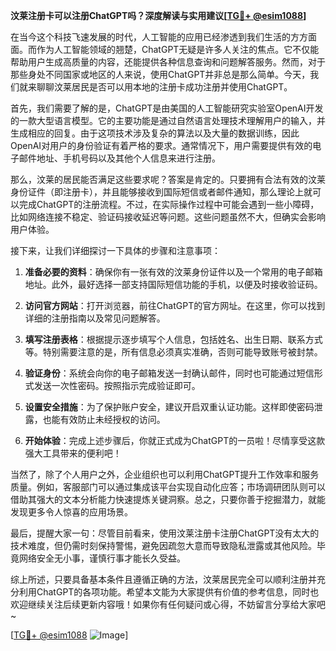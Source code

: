 **汶莱注册卡可以注册ChatGPT吗？深度解读与实用建议[[TG💪+ @esim1088](https://t.me/s/esim1088)]**

在当今这个科技飞速发展的时代，人工智能的应用已经渗透到我们生活的方方面面。而作为人工智能领域的翘楚，ChatGPT无疑是许多人关注的焦点。它不仅能帮助用户生成高质量的内容，还能提供各种信息查询和问题解答服务。然而，对于那些身处不同国家或地区的人来说，使用ChatGPT并非总是那么简单。今天，我们就来聊聊汶莱居民是否可以用本地的注册卡成功注册并使用ChatGPT。

首先，我们需要了解的是，ChatGPT是由美国的人工智能研究实验室OpenAI开发的一款大型语言模型。它的主要功能是通过自然语言处理技术理解用户的输入，并生成相应的回复。由于这项技术涉及复杂的算法以及大量的数据训练，因此OpenAI对用户的身份验证有着严格的要求。通常情况下，用户需要提供有效的电子邮件地址、手机号码以及其他个人信息来进行注册。

那么，汶莱的居民能否满足这些要求呢？答案是肯定的。只要拥有合法有效的汶莱身份证件（即注册卡），并且能够接收到国际短信或者邮件通知，那么理论上就可以完成ChatGPT的注册流程。不过，在实际操作过程中可能会遇到一些小障碍，比如网络连接不稳定、验证码接收延迟等问题。这些问题虽然不大，但确实会影响用户体验。

接下来，让我们详细探讨一下具体的步骤和注意事项：

1. **准备必要的资料**：确保你有一张有效的汶莱身份证件以及一个常用的电子邮箱地址。此外，最好选择一部支持国际短信功能的手机，以便及时接收验证码。

2. **访问官方网站**：打开浏览器，前往ChatGPT的官方网址。在这里，你可以找到详细的注册指南以及常见问题解答。

3. **填写注册表格**：根据提示逐步填写个人信息，包括姓名、出生日期、联系方式等。特别需要注意的是，所有信息必须真实准确，否则可能导致账号被封禁。

4. **验证身份**：系统会向你的电子邮箱发送一封确认邮件，同时也可能通过短信形式发送一次性密码。按照指示完成验证即可。

5. **设置安全措施**：为了保护账户安全，建议开启双重认证功能。这样即使密码泄露，也能有效防止未经授权的访问。

6. **开始体验**：完成上述步骤后，你就正式成为ChatGPT的一员啦！尽情享受这款强大工具带来的便利吧！

当然了，除了个人用户之外，企业组织也可以利用ChatGPT提升工作效率和服务质量。例如，客服部门可以通过集成该平台实现自动化应答；市场调研团队则可以借助其强大的文本分析能力快速提炼关键洞察。总之，只要你善于挖掘潜力，就能发现更多令人惊喜的应用场景。

最后，提醒大家一句：尽管目前看来，使用汶莱注册卡注册ChatGPT没有太大的技术难度，但仍需时刻保持警惕，避免因疏忽大意而导致隐私泄露或其他风险。毕竟网络安全无小事，谨慎行事才能长久受益。

综上所述，只要具备基本条件且遵循正确的方法，汶莱居民完全可以顺利注册并充分利用ChatGPT的各项功能。希望本文能为大家提供有价值的参考信息，同时也欢迎继续关注后续更新内容哦！如果你有任何疑问或心得，不妨留言分享给大家吧~

[[TG💪+ @esim1088](https://t.me/s/esim1088) ![Image](https://i.postimg.cc/4NQfJmqS/Snipaste-2025-05-13-00-14-12.png)]